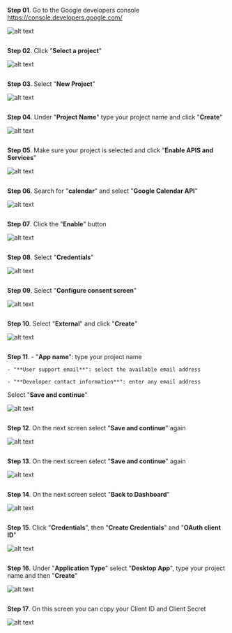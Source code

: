 **Step 01**. Go to the Google developers console https://console.developers.google.com/

![alt text](https://github.com/aristosv/google_auth/blob/master/step001.png)
```
```
**Step 02**. Click "**Select a project**"

![alt text](https://github.com/aristosv/google_auth/blob/master/step002.png)
```
```
**Step 03**. Select "**New Project**"

![alt text](https://github.com/aristosv/google_auth/blob/master/step003.png)
```
```
**Step 04**. Under "**Project Name**" type your project name and click "**Create**"

![alt text](https://github.com/aristosv/google_auth/blob/master/step004.png)
```
```
**Step 05**. Make sure your project is selected and click "**Enable APIS and Services**"

![alt text](https://github.com/aristosv/google_auth/blob/master/step005.png)
```
```
**Step 06**. Search for "**calendar**" and select "**Google Calendar API**"

![alt text](https://github.com/aristosv/google_auth/blob/master/step006.png)
```
```
**Step 07**. Click the "**Enable**" button

![alt text](https://github.com/aristosv/google_auth/blob/master/step007.png)
```
```
**Step 08**. Select "**Credentials**"

![alt text](https://github.com/aristosv/google_auth/blob/master/step008.png)
```
```
**Step 09**. Select "**Configure consent screen**"

![alt text](https://github.com/aristosv/google_auth/blob/master/step009.png)
```
```
**Step 10**. Select "**External**" and click "**Create**"

![alt text](https://github.com/aristosv/google_auth/blob/master/step010.png)
```
```
**Step 11**. - "**App name**": type your project name

    - "**User support email**": select the available email address
    
    - "**Developer contact information**": enter any email address
Select "**Save and continue**"    

![alt text](https://github.com/aristosv/google_auth/blob/master/step011.png)
```
```
**Step 12**. On the next screen select "**Save and continue**" again

![alt text](https://github.com/aristosv/google_auth/blob/master/step012.png)
```
```
**Step 13**. On the next screen select "**Save and continue**" again

![alt text](https://github.com/aristosv/google_auth/blob/master/step013.png)
```
```
**Step 14**. On the next screen select "**Back to Dashboard**"

![alt text](https://github.com/aristosv/google_auth/blob/master/step014.png)
```
```
**Step 15**. Click "**Credentials**", then "**Create Credentials**" and "**OAuth client ID**"

![alt text](https://github.com/aristosv/google_auth/blob/master/step015.png)
```
```
**Step 16**. Under "**Application Type**" select "**Desktop App**",  type your project name and then "**Create**"

![alt text](https://github.com/aristosv/google_auth/blob/master/step016.png)
```
```
**Step 17**. On this screen you can copy your Client ID and Client Secret

![alt text](https://github.com/aristosv/google_auth/blob/master/step017.png)
